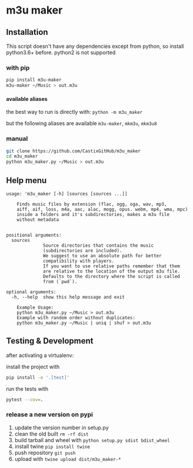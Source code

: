 # m3u maker

## Installation
This script doesn't have any dependencies except from python, so install python3.6+ before.
python2 is not supported

### with pip
```bash
pip install m3u-maker
m3u-maker ~/Music > out.m3u
```

#### available aliases
the best way to run is directly with: `python -m m3u_maker`

but the following aliases are available `m3u-maker`, `mkm3u`, `mkm3u8`

### manual
```bash
git clone https://github.com/CastixGitHub/m3u_maker
cd m3u_maker
python m3u_maker.py ~/Music > out.m3u
```

## Help menu
```
usage: 'm3u_maker [-h] [sources [sources ...]]

    Finds music files by extension (flac, ogg, oga, wav, mp3,
    aiff, aif, loss, m4a, aac, alac, mogg, opus. webm, mp4, wma, mpc)
    inside a folders and it's subdirectories, makes a m3u file
    without metadata
    

positional arguments:
  sources     
              Source directories that contains the music
              (subdirectories are included).
              We suggest to use an absolute path for better
              compatibility with players.
              If you want to use relative paths remember that them
              are relative to the location of the output m3u file.
              Defaults to the directory where the script is called
              from (`pwd`).

optional arguments:
  -h, --help  show this help message and exit

    Example Usage:
    python m3u_maker.py ~/Music > out.m3u
    Example with random order without duplicates:
    python m3u_maker.py ~/Music | uniq | shuf > out.m3u
```
## Testing & Development

after activating a virtualenv:

install the project with
```bash
pip install -e '.[test]'
```
run the tests with
```bash
pytest --cov=.
```

### release a new version on pypi

1. update the version number in setup.py
1. clean the old built `rm -rf dist`
1. build tarball and wheel with `python setup.py sdist bdist_wheel`
1. install twine `pip install twine`
1. push repository `git push`
1. upload with `twine upload dist/m3u_maker-*`
